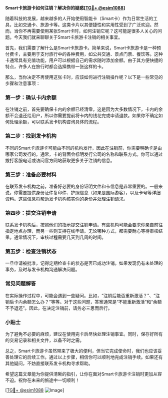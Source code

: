 **Smart卡旅游卡如何注销？解决你的疑惑[[TG💪+ @esim1088](https://t.me/s/esim1088)]**

随着科技的发展，越来越多的人开始使用智能卡（Smart卡）作为日常生活的工具，比如交通卡、旅游卡等。这类卡片以其便捷性和实用性受到了广泛欢迎。然而，当你不再需要使用某张Smart卡时，如何注销它呢？这可能是很多人关心的问题。今天我们就来聊聊关于Smart卡旅游卡注销的相关事宜。

首先，我们需要了解什么是Smart卡旅游卡。简单来说，Smart卡旅游卡是一种预付费卡，主要用于支付旅行中的各种费用，如公共交通、景点门票、餐饮等。这种卡通常具有充值功能，用户可以根据自己的需求随时添加金额。由于其方便快捷的特点，许多人在旅行时都会选择携带一张这样的卡。

那么，当你决定不再使用这张卡时，应该如何进行注销操作呢？以下是一些常见的步骤和注意事项：

### **第一步：确认卡内余额**
在注销之前，首先要确保卡内的余额已经清零。这是因为大多数情况下，卡内的余额不会退还给用户，所以你需要提前将卡内的钱花完或申请退款。如果你不确定如何处理余额，可以联系发卡机构咨询具体的流程。

### **第二步：找到发卡机构**
不同的Smart卡旅游卡可能由不同的机构发行，因此在注销前，你需要明确卡是由哪家公司发行的。通常，卡的背面会标明发行公司的名称和联系方式。你可以通过拨打客服电话或访问官方网站获取更多关于注销的信息。

### **第三步：准备必要材料**
在联系发卡机构之前，准备好必要的身份证明文件和卡信息是非常重要的。一般来说，你需要提供身份证件复印件、护照信息（如果是国际游客），以及卡号等详细资料。这些信息将帮助发卡机构核实你的身份并处理注销请求。

### **第四步：提交注销申请**
联系发卡机构后，按照他们的指示提交注销申请。有些机构可能会要求你亲自前往指定地点办理，而另一些则支持在线申请。无论哪种方式，都需要耐心等待审核结果。通常情况下，审核过程需要几天到几周的时间。

### **第五步：检查注销状态**
一旦申请被批准，记得定期检查卡的状态是否已成功注销。如果发现仍有未处理的事务，及时与发卡机构沟通解决问题。

### **常见问题解答**
在实际操作过程中，可能会遇到一些疑问。比如，“注销后能否重新激活？”、“注销后卡内余额怎么办？”等等。对于这些问题，答案通常是“不能重新激活”和“余额不予退还”。因此，在决定注销前，请务必三思而后行。

### **小贴士**
为了避免不必要的麻烦，建议在使用完卡后尽快处理注销事宜。同时，保存好所有的交易记录和相关文件，以备不时之需。

总之，Smart卡旅游卡虽然带来了极大的便利，但当它完成使命时，我们也应该妥善处理它的后续工作。通过以上步骤，相信你可以顺利地完成注销手续。如果还有其他疑问，不妨直接联系发卡机构寻求帮助。

希望这篇文章能为你提供清晰的指引，让你在面对Smart卡旅游卡注销时更加从容不迫。祝你在未来的旅途中一切顺利！

[[TG💪+ @esim1088](https://t.me/s/esim1088) ![Image](https://i.postimg.cc/4NQfJmqS/Snipaste-2025-05-13-00-14-12.png)]